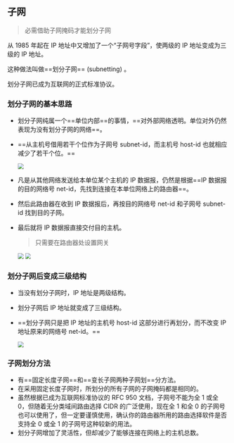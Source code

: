 ## 子网

> 必需借助子网掩码才能划分子网

从 1985 年起在 IP 地址中又增加了一个“子网号字段”，使两级的 IP 地址变成为三级的 IP 地址。

这种做法叫做==划分子网== (subnetting) 。

划分子网已成为互联网的正式标准协议。 

### 划分子网的基本思路

- 划分子网纯属一个==单位内部==的事情，==对外部网络透明。单位对外仍然表现为没有划分子网的网络==。

- ==从主机号借用若干个位作为子网号 subnet-id，而主机号 host-id 也就相应减少了若干个位。==

  <img src="..\..\..\..\imgs\_Net\计算机网络\Snipaste_2020-08-21_12-59-27.png" style="zoom:80%;" />

- 凡是从其他网络发送给本单位某个主机的 IP 数据报，仍然是根据==IP 数据报的目的网络号 net-id，先找到连接在本单位网络上的路由器==。

- 然后此路由器在收到 IP 数据报后，再按目的网络号 net-id 和子网号 subnet-id 找到目的子网。

- 最后就将 IP 数据报直接交付目的主机。 

  > 只需要在路由器处设置网关

  <img src="..\..\..\..\imgs\_Net\计算机网络\Snipaste_2020-08-21_13-06-05.png" style="zoom:80%;" />
  
  <img src="..\..\..\..\imgs\_Net\计算机网络\Snipaste_2020-08-21_13-06-33.png" style="zoom:80%;" />

### 划分子网后变成三级结构

- 当没有划分子网时，IP 地址是两级结构。

- 划分子网后 IP 地址就变成了三级结构。

- ==划分子网只是把 IP 地址的主机号 host-id 这部分进行再划分，而不改变 IP 地址原来的网络号 net-id。== 

  <img src="..\..\..\..\imgs\_Net\计算机网络\Snipaste_2020-08-21_13-09-04.png" style="zoom:80%;" />



### 子网划分方法

- 有==固定长度子网==和==变长子网两种子网划==分方法。
- 在采用固定长度子网时，所划分的所有子网的子网掩码都是相同的。
- 虽然根据已成为互联网标准协议的 RFC 950 文档，子网号不能为全 1 或全 0，但随着无分类域间路由选择 CIDR 的广泛使用，现在全 1 和全 0 的子网号也可以使用了，但一定要谨慎使用，确认你的路由器所用的路由选择软件是否支持全 0 或全 1 的子网号这种较新的用法。
- 划分子网增加了灵活性，但却减少了能够连接在网络上的主机总数。
